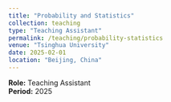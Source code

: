 ```yaml
---
title: "Probability and Statistics"
collection: teaching
type: "Teaching Assistant"
permalink: /teaching/probability-statistics
venue: "Tsinghua University"
date: 2025-02-01
location: "Beijing, China"
---
```


**Role:** Teaching Assistant  
**Period:** 2025 
